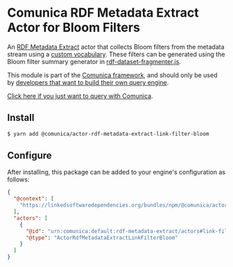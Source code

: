 # Comunica RDF Metadata Extract Actor for Bloom Filters

An [RDF Metadata Extract](https://github.com/comunica/comunica/tree/master/packages/bus-rdf-metadata-extract) actor that
collects Bloom filters from the metadata stream using a [custom vocabulary](http://semweb.mmlab.be/ns/membership).
These filters can be generated using the Bloom filter summary generator in [rdf-dataset-fragmenter.js](https://github.com/SolidBench/rdf-dataset-fragmenter.js).

This module is part of the [Comunica framework](https://github.com/comunica/comunica),
and should only be used by [developers that want to build their own query engine](https://comunica.dev/docs/modify/).

[Click here if you just want to query with Comunica](https://comunica.dev/docs/query/).

## Install

```bash
$ yarn add @comunica/actor-rdf-metadata-extract-link-filter-bloom
```

## Configure

After installing, this package can be added to your engine's configuration as follows:
```json
{
  "@context": [
    "https://linkedsoftwaredependencies.org/bundles/npm/@comunica/actor-rdf-metadata-extract-link-filter-bloom/^0.0.0/components/context.jsonld"
  ],
  "actors": [
    {
      "@id": "urn:comunica:default:rdf-metadata-extract/actors#link-filter-bloom",
      "@type": "ActorRdfMetadataExtractLinkFilterBloom"
    }
  ]
}
```
